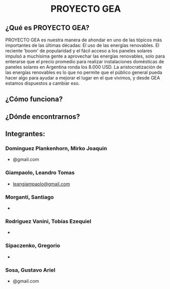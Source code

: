 <div align="center">

# PROYECTO GEA

<!-- Logo de GEA -->

</div>

## ¿Qué es PROYECTO GEA?

PROYECTO GEA es nuestra manera de ahondar en uno de las tópicos más importantes de las últimas décadas: El uso de las energías renovables. El reciente 'boom' de popularidad y el fácil acceso a los paneles solares impulsó a muchísima gente a aprovechar las energías renovables, solo para enterarse que el precio promedio para realizar instalaciones domésticas de paneles solares en Argentina ronda los 8.000 USD. La aristocratización de las energías renovables es lo que no permite que el público general pueda hacer algo para ayudar a mejorar el lugar en el que vivimos, y desde GEA estamos dispuestos a cambiar eso. 

## ¿Cómo funciona?

<!-- Explicación del proyecto -->

## ¿Dónde encontrarnos?

<!-- Socials -->

## Integrantes:
 ### Dominguez Plankenhorn, Mirko Joaquin
 - @gmail.com
 ### Giampaolo, Leandro Tomas
 - leangiampaolo@gmail.com
 ### Morganti, Santiago
 - 
 ### Rodriguez Vanini, Tobías Ezequiel
 - 
 ### Sipaczenko, Gregorio
 - 
 ### Sosa, Gustavo Ariel
 - @gmail.com